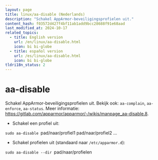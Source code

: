```yaml
---
layout: page
title: linux/aa-disable (Nederlands)
description: "Schakel AppArmor-beveiligingsprofielen uit."
content_hash: f03572d427f4bf11ab1add9bcc28688f91e68aad
last_modified_at: 2024-10-17
related_topics:
  - title: English version
    url: /en/linux/aa-disable.html
    icon: bi bi-globe
  - title: español version
    url: /es/linux/aa-disable.html
    icon: bi bi-globe
tldri18n_status: 2
---
```

# aa-disable

Schakel AppArmor-beveiligingsprofielen uit.
Bekijk ook: `aa-complain`, `aa-enforce`, `aa-status`.
Meer informatie: <https://gitlab.com/apparmor/apparmor/-/wikis/manpage_aa-disable.8>.

- Schakel een profiel uit:

`sudo aa-disable `<span class="tldr-var badge badge-pill bg-dark-lm bg-white-dm text-white-lm text-dark-dm font-weight-bold">pad/naar/profiel1 pad/naar/profiel2 ...</span>

- Schakel profielen uit (standaard naar `/etc/apparmor.d`):

`sudo aa-disable --dir `<span class="tldr-var badge badge-pill bg-dark-lm bg-white-dm text-white-lm text-dark-dm font-weight-bold">pad/naar/profielen</span>
